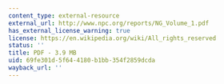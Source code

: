 ```yaml
---
content_type: external-resource
external_url: http://www.npc.org/reports/NG_Volume_1.pdf
has_external_license_warning: true
license: https://en.wikipedia.org/wiki/All_rights_reserved
status: ''
title: PDF - 3.9 MB
uid: 69fe301d-5f64-4180-b1bb-354f2859dcda
wayback_url: ''
---
```

